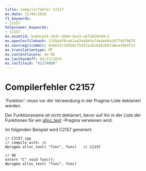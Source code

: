 ```yaml
---
title: Compilerfehler C2157
ms.date: 11/04/2016
f1_keywords:
- C2157
helpviewer_keywords:
- C2157
ms.assetid: babbca24-16dc-4b69-be14-a675029249c1
ms.openlocfilehash: 1338a0f0ceb1a42ed84fe74e4ed9a2d774979075
ms.sourcegitcommit: 0ab61bc3d2b6cfbd52a16c6ab2b97a8ea1864f12
ms.translationtype: MT
ms.contentlocale: de-DE
ms.lasthandoff: 04/23/2019
ms.locfileid: "62174860"
---
```

# <a name="compiler-error-c2157"></a>Compilerfehler C2157

'Funktion': muss vor der Verwendung in der Pragma-Liste deklariert werden.

Der Funktionsname ist nicht deklariert, bevor auf ihn in der Liste der Funktionen für ein [alloc_text](../../preprocessor/alloc-text.md) -Pragma verwiesen wird.

Im folgenden Beispiel wird C2157 generiert:

```
// C2157.cpp
// compile with: /c
#pragma alloc_text( "func", func)   // C2157

// OK
extern "C" void func();
#pragma alloc_text( "func", func)
```